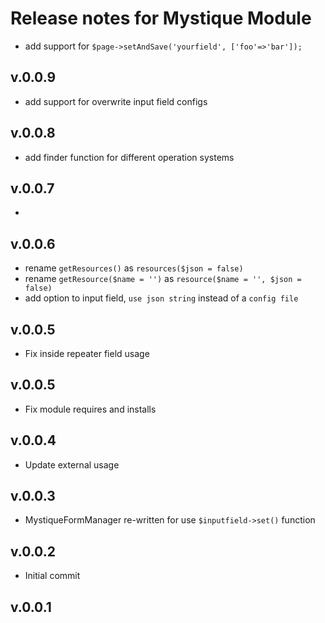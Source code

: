# Release notes for Mystique Module

- add support for `$page->setAndSave('yourfield', ['foo'=>'bar']);`

## v.0.0.9

- add support for overwrite input field configs

## v.0.0.8

- add finder function for different operation systems

## v.0.0.7

- 

## v.0.0.6

- rename `getResources()` as `resources($json = false)`
- rename `getResource($name = '')` as `resource($name = '', $json = false)`
- add option to input field, `use json string` instead of a `config file`

## v.0.0.5

- Fix inside repeater field usage

## v.0.0.5

- Fix module requires and installs

## v.0.0.4

- Update external usage

## v.0.0.3

- MystiqueFormManager re-written for use `$inputfield->set()` function

## v.0.0.2

- Initial commit

## v.0.0.1